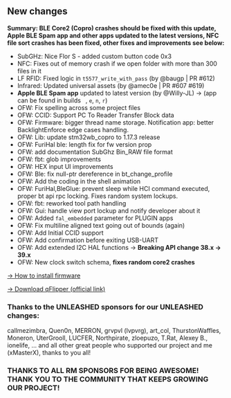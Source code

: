 ## New changes
**Summary: BLE Core2 (Copro) crashes should be fixed with this update, Apple BLE Spam app and other apps updated to the latest versions, NFC file sort crashes has been fixed, other fixes and improvements see below:**
* SubGHz: Nice Flor S - added custom button code 0x3
* NFC: Fixes out of memory crash if we open folder with more than 300 files in it
* LF RFID: Fixed logic in `t5577_write_with_pass` (by @baugp | PR #612)
* Infrared: Updated universal assets (by @amec0e | PR #607 #619)
* **Apple BLE Spam app** updated to latest version (by @Willy-JL) -> (app can be found in builds ` `, `e`, `n`, `r`)
* OFW: Fix spelling across some project files
* OFW: CCID: Support PC To Reader Transfer Block data
* OFW: Firmware: bigger thread name storage. Notification app: better BacklightEnforce edge cases handling. 
* OFW: Lib: update stm32wb_copro to 1.17.3 release
* OFW: FuriHal ble: length fix for fw version prop 
* OFW: add documentation SubGhz Bin_RAW file format
* OFW: fbt: glob improvements
* OFW: HEX input UI improvements
* OFW: Ble: fix null-ptr dereference in bt_change_profile
* OFW: Add the coding in the shell animation
* OFW: FuriHal,BleGlue: prevent sleep while HCI command executed, proper bt api rpc locking. Fixes random system lockups.
* OFW: fbt: reworked tool path handling
* OFW: Gui: handle view port lockup and notify developer about it
* OFW: Added `fal_embedded` parameter for PLUGIN apps
* OFW: Fix multiline aligned text going out of bounds (again)
* OFW: Add Initial CCID support 
* OFW: Add confirmation before exiting USB-UART
* OFW: Add extended I2C HAL functions -> **Breaking API change 38.x -> 39.x**
* OFW: New clock switch schema, **fixes random core2 crashes**

[-> How to install firmware](https://github.com/DarkFlippers/unleashed-firmware/blob/dev/documentation/HowToInstall.md)

[-> Download qFlipper (official link)](https://flipperzero.one/update)

### Thanks to the UNLEASHED sponsors for our UNLEASHED changes:
callmezimbra, Quen0n, MERRON, grvpvl (lvpvrg), art_col, ThurstonWaffles, Moneron, UterGrooll, LUCFER, Northpirate, zloepuzo, T.Rat, Alexey B., ionelife, ...
and all other great people who supported our project and me (xMasterX), thanks to you all!


### THANKS TO ALL RM SPONSORS FOR BEING AWESOME! THANK YOU TO THE COMMUNITY THAT KEEPS GROWING OUR PROJECT!
